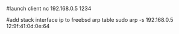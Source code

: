 #launch client
nc 192.168.0.5 1234

#add stack interface ip to freebsd arp table
sudo arp -s 192.168.0.5 12:9f:41:0d:0e:64

